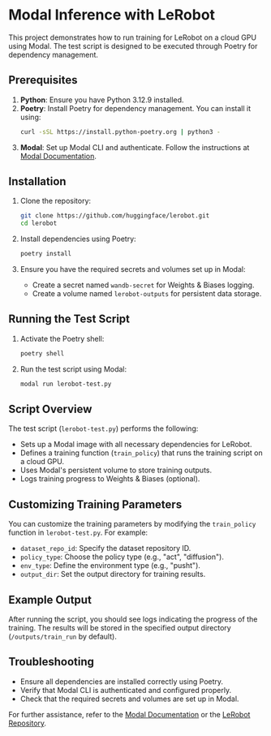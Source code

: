 # Modal Inference with LeRobot

This project demonstrates how to run training for LeRobot on a cloud GPU using Modal. The test script is designed to be executed through Poetry for dependency management.

## Prerequisites

1. **Python**: Ensure you have Python 3.12.9 installed.
2. **Poetry**: Install Poetry for dependency management. You can install it using:
   ```bash
   curl -sSL https://install.python-poetry.org | python3 -
   ```
3. **Modal**: Set up Modal CLI and authenticate. Follow the instructions at [Modal Documentation](https://modal.com/docs/guide/cli).

## Installation

1. Clone the repository:
   ```bash
   git clone https://github.com/huggingface/lerobot.git
   cd lerobot
   ```

2. Install dependencies using Poetry:
   ```bash
   poetry install
   ```

3. Ensure you have the required secrets and volumes set up in Modal:
   - Create a secret named `wandb-secret` for Weights & Biases logging.
   - Create a volume named `lerobot-outputs` for persistent data storage.

## Running the Test Script

1. Activate the Poetry shell:
   ```bash
   poetry shell
   ```

2. Run the test script using Modal:
   ```bash
   modal run lerobot-test.py
   ```

## Script Overview

The test script (`lerobot-test.py`) performs the following:
- Sets up a Modal image with all necessary dependencies for LeRobot.
- Defines a training function (`train_policy`) that runs the training script on a cloud GPU.
- Uses Modal's persistent volume to store training outputs.
- Logs training progress to Weights & Biases (optional).

## Customizing Training Parameters

You can customize the training parameters by modifying the `train_policy` function in `lerobot-test.py`. For example:
- `dataset_repo_id`: Specify the dataset repository ID.
- `policy_type`: Choose the policy type (e.g., "act", "diffusion").
- `env_type`: Define the environment type (e.g., "pusht").
- `output_dir`: Set the output directory for training results.

## Example Output

After running the script, you should see logs indicating the progress of the training. The results will be stored in the specified output directory (`/outputs/train_run` by default).

## Troubleshooting

- Ensure all dependencies are installed correctly using Poetry.
- Verify that Modal CLI is authenticated and configured properly.
- Check that the required secrets and volumes are set up in Modal.

For further assistance, refer to the [Modal Documentation](https://modal.com/docs) or the [LeRobot Repository](https://github.com/huggingface/lerobot).
